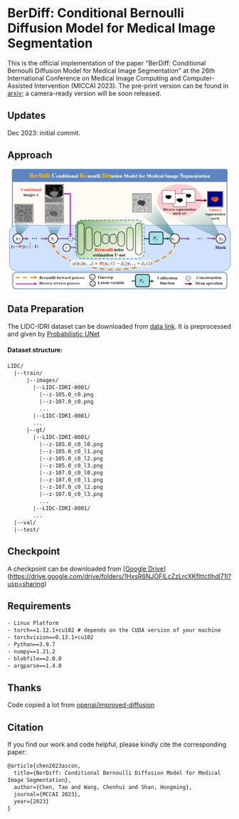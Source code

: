 # BerDiff: Conditional Bernoulli Diffusion Model for Medical Image Segmentation
This is the official implementation of the paper "BerDiff: Conditional Bernoulli Diffusion Model for Medical Image Segmentation" at the 26th International Conference on Medical Image Computing and Computer-Assisted Intervention (MICCAI 2023). The pre-print version can be found in [arxiv](https://arxiv.org/abs/2304.04429); a camera-ready version will be soon released.

## Updates
Dec 2023: initial commit.  

## Approach
![](figs/berdiff.png)

## Data Preparation
The LIDC-IDRI dataset can be downloaded from [data link](https://pantheon.corp.google.com/storage/browser/hpunet-data/lidc_crops). It is preprocessed and given by [Probabilistic UNet](https://github.com/SimonKohl/probabilistic_unet)

#### Dataset structure:
```
LIDC/
  |--train/
      |--images/
        |--LIDC-IDRI-0001/
          |--z-105.0_c0.png
          |--z-107.0_c0.png
          ...
        |--LIDC-IDRI-0001/
        ...
      |--gt/
        |--LIDC-IDRI-0001/
          |--z-105.0_c0_l0.png
          |--z-105.0_c0_l1.png
          |--z-105.0_c0_l2.png
          |--z-105.0_c0_l3.png
          |--z-107.0_c0_l0.png
          |--z-107.0_c0_l1.png
          |--z-107.0_c0_l2.png
          |--z-107.0_c0_l3.png
          ...
        |--LIDC-IDRI-0001/
        ...
  |--val/
  |--test/
```

## Checkpoint
A checkpoint can be downloaded from [[Google Drive](https://drive.google.com/drive/folders/1HxsR6NJOFILcZzLrcXKfIttctlhdl71I?usp=sharing)](https://drive.google.com/drive/folders/1HxsR6NJOFILcZzLrcXKfIttctlhdl71I?usp=sharing)

## Requirements
```
- Linux Platform
- torch==1.12.1+cu102 # depends on the CUDA version of your machine
- torchvision==0.13.1+cu102
- Python==3.9.7
- numpy==1.21.2
- blobfile==2.0.0
- argparse==1.4.0
```

## Thanks
Code copied a lot from [openai/improved-diffusion](https://github.com/openai/improved-diffusion)

## Citation
If you find our work and code helpful, please kindly cite the corresponding paper:
```
@article{chen2023ascon,
  title={BerDiff: Conditional Bernoulli Diffusion Model for Medical Image Segmentation},
  author={Chen, Tao and Wang, Chenhui and Shan, Hongming},
  journal={MCCAI 2023},
  year={2023}
}
```

